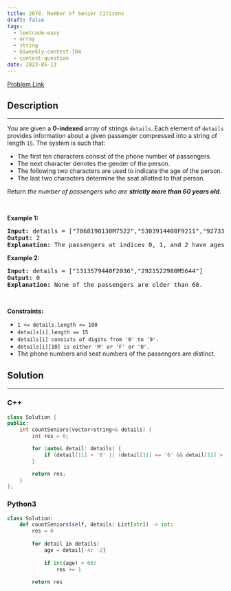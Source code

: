 ```yaml
---
title: 2678. Number of Senior Citizens
draft: false
tags: 
  - leetcode-easy
  - array
  - string
  - biweekly-contest-104
  - contest-question
date: 2023-05-13
---
```


[Problem Link](https://leetcode.com/problems/number-of-senior-citizens/)

## Description

---
<p>You are given a <strong>0-indexed</strong> array of strings <code>details</code>. Each element of <code>details</code> provides information about a given passenger compressed into a string of length <code>15</code>. The system is such that:</p>

<ul>
	<li>The first ten characters consist of the phone number of passengers.</li>
	<li>The next character denotes the gender of the person.</li>
	<li>The following two characters are used to indicate the age of the person.</li>
	<li>The last two characters determine the seat allotted to that person.</li>
</ul>

<p>Return <em>the number of passengers who are <strong>strictly </strong><strong>more than 60 years old</strong>.</em></p>

<p>&nbsp;</p>
<p><strong class="example">Example 1:</strong></p>

<pre>
<strong>Input:</strong> details = [&quot;7868190130M7522&quot;,&quot;5303914400F9211&quot;,&quot;9273338290F4010&quot;]
<strong>Output:</strong> 2
<strong>Explanation:</strong> The passengers at indices 0, 1, and 2 have ages 75, 92, and 40. Thus, there are 2 people who are over 60 years old.
</pre>

<p><strong class="example">Example 2:</strong></p>

<pre>
<strong>Input:</strong> details = [&quot;1313579440F2036&quot;,&quot;2921522980M5644&quot;]
<strong>Output:</strong> 0
<strong>Explanation:</strong> None of the passengers are older than 60.
</pre>

<p>&nbsp;</p>
<p><strong>Constraints:</strong></p>

<ul>
	<li><code>1 &lt;= details.length &lt;= 100</code></li>
	<li><code>details[i].length == 15</code></li>
	<li><code>details[i] consists of digits from &#39;0&#39; to &#39;9&#39;.</code></li>
	<li><code>details[i][10] is either &#39;M&#39; or &#39;F&#39; or &#39;O&#39;.</code></li>
	<li>The phone numbers and seat numbers of the passengers are distinct.</li>
</ul>


## Solution

---
### C++
``` cpp title='number-of-senior-citizens'
class Solution {
public:
    int countSeniors(vector<string>& details) {
        int res = 0;

        for (auto& detail: details) {
            if (detail[11] > '6' || (detail[11] == '6' && detail[12] > '0')) ++res;
        }

        return res;
    }
};
```
### Python3
``` py title='number-of-senior-citizens'
class Solution:
    def countSeniors(self, details: List[str]) -> int:
        res = 0
        
        for detail in details:
            age = detail[-4: -2]
            
            if int(age) > 60:
                res += 1
        
        return res
```


